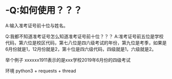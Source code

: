 # -Q:如何使用？？？
A:输入准考证号前十位与姓名。

Q:我都不知道准考证号怎么知道准考证号前十位？？？
A:准考证号前五位是学校代码，第六位是校区代码，第七八位是四六级考试的年份，第九位是考季，如果是6月份就是1，12月份就是2，第十位是四六级代码，四级就是1，六级就是2。

举个例子
xxxxxx1911表示的是xxx学校2019年6月份的四级考试

环境 python3 + requests + thread
